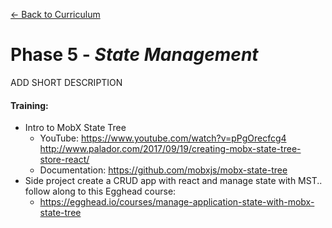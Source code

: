 [← Back to Curriculum](./)

# Phase 5 - *State Management*

ADD SHORT DESCRIPTION

#### **Training:**
* Intro to MobX State Tree
  * YouTube: https://www.youtube.com/watch?v=pPgOrecfcg4
http://www.palador.com/2017/09/19/creating-mobx-state-tree-store-react/ 
  * Documentation: https://github.com/mobxjs/mobx-state-tree
* Side project create a CRUD app with react and manage state with MST.. follow along to this Egghead course:
  * https://egghead.io/courses/manage-application-state-with-mobx-state-tree

